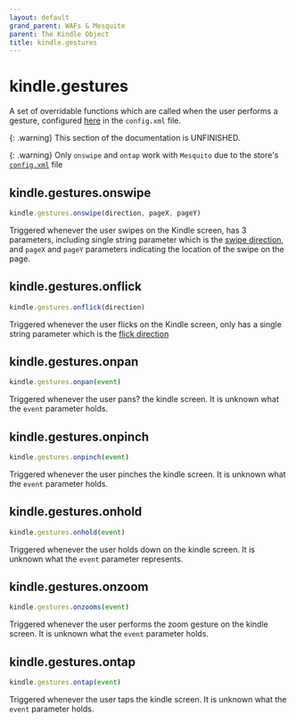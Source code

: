 ```yaml
---
layout: default
grand_parent: WAFs & Mesquite
parent: The Kindle Object
title: kindle.gestures
---
```


# kindle.gestures
A set of overridable functions which are called when the user performs a gesture, configured [here](../understanding-config-xml.html#gestures) in the `config.xml` file.

{: .warning}
This section of the documentation is UNFINISHED.

{: .warning}
Only `onswipe` and `ontap` work with `Mesquito` due to the store's [`config.xml`](../understanding-config-xml) file

## kindle.gestures.onswipe
~~~js
kindle.gestures.onswipe(direction, pageX, pageY)
~~~
Triggered whenever the user swipes on the Kindle screen, has 3 parameters, including single string parameter which is the [swipe direction](./enums#direction), and `pageX` and `pageY` parameters indicating the location of the swipe on the page.


## kindle.gestures.onflick
~~~js
kindle.gestures.onflick(direction)
~~~
Triggered whenever the user flicks on the Kindle screen, only has a single string parameter which is the [flick direction](./enums#direction)


## kindle.gestures.onpan
~~~js
kindle.gestures.onpan(event)
~~~
Triggered whenever the user pans? the kindle screen. It is unknown what the `event` parameter holds.


## kindle.gestures.onpinch
~~~js
kindle.gestures.onpinch(event)
~~~
Triggered whenever the user pinches the kindle screen. It is unknown what the `event` parameter holds.


## kindle.gestures.onhold
~~~js
kindle.gestures.onhold(event)
~~~
Triggered whenever the user holds down on the kindle screen. It is unknown what the `event` parameter represents.


## kindle.gestures.onzoom
~~~js
kindle.gestures.onzooms(event)
~~~
Triggered whenever the user performs the zoom gesture on the kindle screen. It is unknown what the `event` parameter holds.


## kindle.gestures.ontap
~~~js
kindle.gestures.ontap(event)
~~~
Triggered whenever the user taps the kindle screen. It is unknown what the `event` parameter holds.